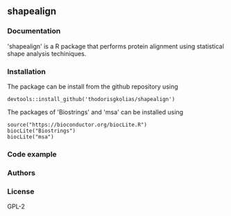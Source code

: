 ## shapealign

### Documentation

'shapealign' is a R package that performs protein alignment using statistical shape analysis techiniques.

### Installation
The package can be install from the github repository using 
```{.r}
devtools::install_github('thodorisgkolias/shapealign')
```
The packages of 'Biostrings' and 'msa' can be installed using
```{.r}
source("https://bioconductor.org/biocLite.R")
biocLite("Biostrings")
biocLite("msa")
```

### Code example

### Authors

### License
GPL-2

